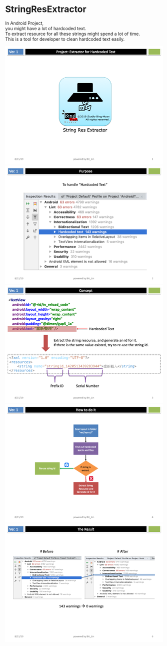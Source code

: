 # StringResExtractor

In Android Project,   
you might have a lot of hardcoded text.   
To extract resource for all these strings might spend a lot of time.  
This is a tool for developer to clean hardcoded text easily.  

![](images/Slide1.png)
![](images/Slide2.png)
![](images/Slide3.png)
![](images/Slide4.png)
![](images/Slide6.png)